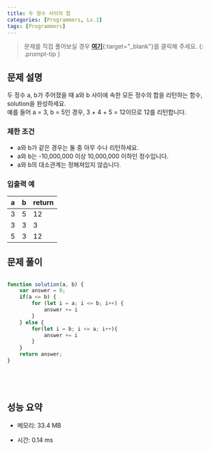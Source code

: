 ```yaml
---
title: 두 정수 사이의 합
categories: [Programmers, Lv.1]
tags: [Programmers]
---
```


> 문제를 직접 풀어보실 경우 [**여기**](https://school.programmers.co.kr/learn/courses/30/lessons/12912){:target="_blank"}를 클릭해 주세요.
{: .prompt-tip }

## 문제 설명

<p>두 정수 a, b가 주어졌을 때 a와 b 사이에 속한 모든 정수의 합을 리턴하는 함수, solution을 완성하세요. <br>
예를 들어 a = 3, b = 5인 경우, 3 + 4 + 5 = 12이므로 12를 리턴합니다.</p>

### 제한 조건

<ul>
<li>a와 b가 같은 경우는 둘 중 아무 수나 리턴하세요.</li>
<li>a와 b는 -10,000,000 이상 10,000,000 이하인 정수입니다.</li>
<li>a와 b의 대소관계는 정해져있지 않습니다.</li>
</ul>

### 입출력 예
<div class="table-wrapper"><table>
        <thead><tr>
<th>a</th>
<th>b</th>
<th>return</th>
</tr>
</thead>
        <tbody><tr>
<td>3</td>
<td>5</td>
<td>12</td>
</tr>
<tr>
<td>3</td>
<td>3</td>
<td>3</td>
</tr>
<tr>
<td>5</td>
<td>3</td>
<td>12</td>
</tr>
</tbody>
      </table></div>

## 문제 풀이

```js

function solution(a, b) {
    var answer = 0;
    if(a <= b) {
        for (let i = a; i <= b; i++) {
            answer += i
        }
    } else {
        for(let i = b; i <= a; i++){
            answer += i
        }
    }
    return answer;
}






```

## 성능 요약

- 메모리: 33.4 MB

- 시간: 0.14 ms

